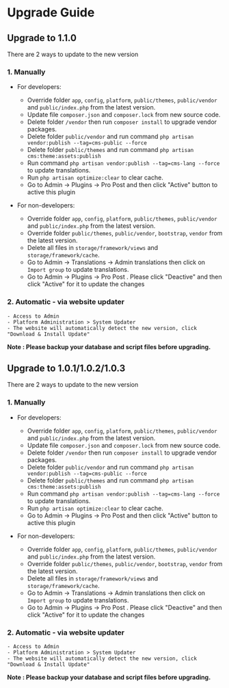 # Upgrade Guide

## Upgrade to 1.1.0

There are 2 ways to update to the new version

### 1. Manually

- For developers:
    - Override folder `app`, `config`, `platform`, `public/themes`, `public/vendor` and `public/index.php` from the latest version.
    - Update file `composer.json` and `composer.lock` from new source code.
    - Delete folder `/vendor` then run `composer install` to upgrade vendor packages.
    - Delete folder `public/vendor` and run command `php artisan vendor:publish --tag=cms-public --force`
    - Delete folder `public/themes` and run command `php artisan cms:theme:assets:publish`
    - Run command `php artisan vendor:publish --tag=cms-lang --force` to update translations.
    - Run `php artisan optimize:clear` to clear cache.
    - Go to Admin -> Plugins -> Pro Post and then click "Active" button to active this plugin

- For non-developers:
    - Override folder `app`, `config`, `platform`, `public/themes`, `public/vendor` and `public/index.php` from the latest version.
    - Override folder `public/themes`, `public/vendor`, `bootstrap`, `vendor` from the latest version.
    - Delete all files in `storage/framework/views` and `storage/framework/cache`.
    - Go to Admin -> Translations -> Admin translations then click on `Import group` to update translations.
    - Go to Admin -> Plugins -> Pro Post . Please click "Deactive" and then click "Active" for it to update the changes

### 2. Automatic - via website updater

    - Access to Admin
    - Platform Administration > System Updater
    - The website will automatically detect the new version, click "Download & Install Update"

**Note : Please backup your database and script files before upgrading.**
                
## Upgrade to 1.0.1/1.0.2/1.0.3

There are 2 ways to update to the new version

### 1. Manually

- For developers:
    - Override folder `app`, `config`, `platform`, `public/themes`, `public/vendor` and `public/index.php` from the latest version.
    - Update file `composer.json` and `composer.lock` from new source code.
    - Delete folder `/vendor` then run `composer install` to upgrade vendor packages.
    - Delete folder `public/vendor` and run command `php artisan vendor:publish --tag=cms-public --force`
    - Delete folder `public/themes` and run command `php artisan cms:theme:assets:publish`
    - Run command `php artisan vendor:publish --tag=cms-lang --force` to update translations.
    - Run `php artisan optimize:clear` to clear cache.
    - Go to Admin -> Plugins -> Pro Post and then click "Active" button to active this plugin

- For non-developers:
    - Override folder `app`, `config`, `platform`, `public/themes`, `public/vendor` and `public/index.php` from the latest version.
    - Override folder `public/themes`, `public/vendor`, `bootstrap`, `vendor` from the latest version.
    - Delete all files in `storage/framework/views` and `storage/framework/cache`.
    - Go to Admin -> Translations -> Admin translations then click on `Import group` to update translations.
    - Go to Admin -> Plugins -> Pro Post . Please click "Deactive" and then click "Active" for it to update the changes

### 2. Automatic - via website updater

    - Access to Admin
    - Platform Administration > System Updater
    - The website will automatically detect the new version, click "Download & Install Update"

**Note : Please backup your database and script files before upgrading.**
                
